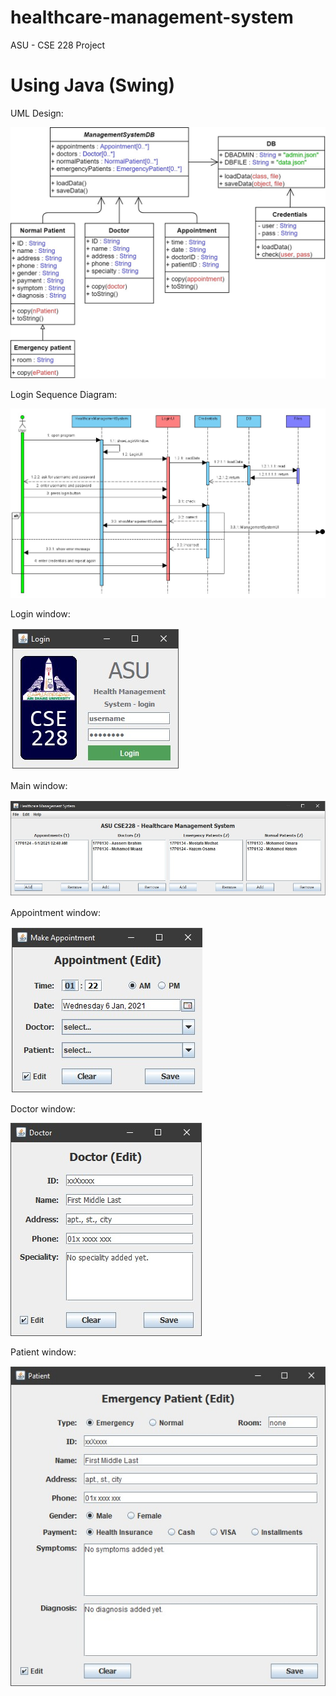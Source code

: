 # healthcare-management-system
ASU - CSE 228 Project

# Using Java (Swing)

UML Design:

![datei](documentation/uml.jpg)


Login Sequence Diagram:

![datei](documentation/login-seq.jpg)


Login window:

![datei](documentation/login.jpg)


Main window:

![datei](documentation/main.jpg)


Appointment window:

![datei](documentation/appointment.jpg)


Doctor window:

![datei](documentation/doctor.jpg)


Patient window:

![datei](documentation/patient.jpg)
